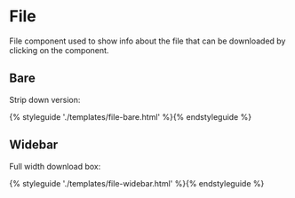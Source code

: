 # File

File component used to show info about the file that can be downloaded by clicking on the component.

## Bare

Strip down version:

{% styleguide './templates/file-bare.html' %}{% endstyleguide %}

## Widebar

Full width download box:

{% styleguide './templates/file-widebar.html' %}{% endstyleguide %}
